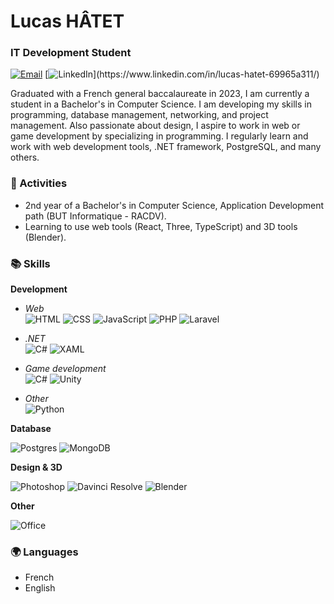 # Lucas HÂTET

### IT Development Student
[![Email](https://img.shields.io/badge/-Email-red?style=for-the-badge)](mailto:lcs.hatet@gmail.com) [![LinkedIn](https://img.shields.io/badge/-LinkedIn-rgb(0,102,153)?style=for-the-badge&logo=linkedin)](https://www.linkedin.com/in/lucas-hatet-69965a311/) 

Graduated with a French general baccalaureate in 2023, I am currently a student in a Bachelor's in Computer Science. I am developing my skills in programming, database management, networking, and project management. Also passionate about design, I aspire to work in web or game development by specializing in programming. I regularly learn and work with web development tools, .NET framework, PostgreSQL, and many others.

### 🚀 Activities
* 2nd year of a Bachelor's in Computer Science, Application Development path (BUT Informatique - RACDV).
* Learning to use web tools (React, Three, TypeScript) and 3D tools (Blender).

### 📚 Skills

**Development**

* *Web*  
    ![HTML](https://img.shields.io/badge/-HTML-E34F26?style=flat-square&logo=html5&logoColor=white)
    ![CSS](https://img.shields.io/badge/-CSS-1572B6?style=flat-square&logo=css3)
    ![JavaScript](https://img.shields.io/badge/-JavaScript-F7DF1E?style=flat-square&logo=javascript&logoColor=black)
    ![PHP](https://img.shields.io/badge/-PHP-777BB4?style=flat-square&logo=php&logoColor=white)
    ![Laravel](https://img.shields.io/badge/-Laravel-FF2D20?style=flat-square&logo=laravel&logoColor=white)
    
* *.NET*  
![C#](https://img.shields.io/badge/-C%23-942C86?style=flat-square&logo=cplusplus)
![XAML](https://img.shields.io/badge/-XAML-1657BD?style=flat-square&logo=xml)

* *Game development*  
![C#](https://img.shields.io/badge/-C%23-942C86?style=flat-square&logo=cplusplus)
![Unity](https://img.shields.io/badge/-Unity-black?style=flat-square&logo=unity)

* *Other*  
![Python](https://img.shields.io/badge/-Python-3675A6?style=flat-square&logo=Python&logoColor=white)

**Database**

![Postgres](https://img.shields.io/badge/-PostgreSQL-336791?style=flat-square&logo=postgresql&logoColor=white) 
![MongoDB](https://img.shields.io/badge/-MongoDB-006849?style=flat-square&logo=mongodb&logoColor=white)


**Design & 3D** 

![Photoshop](https://img.shields.io/badge/-Photoshop-001e36?style=flat-square&logo=photopea&logoColor=white) 
![Davinci Resolve](https://img.shields.io/badge/-Davinci-37474f?style=flat-square&logo=davinciresolve&logoColor=white) 
![Blender](https://img.shields.io/badge/-Blender-ea7600?style=flat-square&logo=blender&logoColor=white)

**Other**  

![Office](https://img.shields.io/badge/-Office-da3b03?style=flat-square&logo=libreoffice&logoColor=white)

### 🌍 Languages
* French
* English
